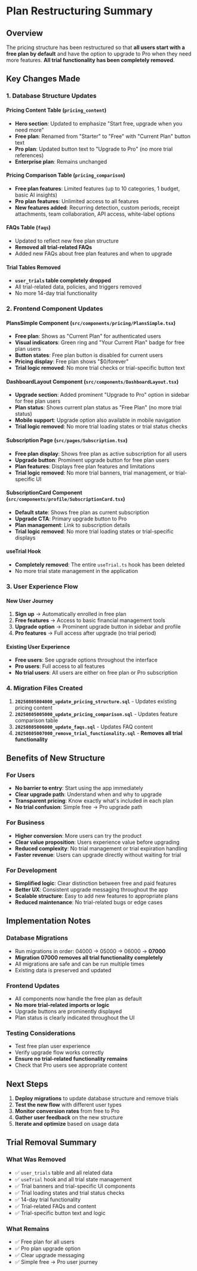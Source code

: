 # Plan Restructuring Summary

## Overview
The pricing structure has been restructured so that **all users start with a free plan by default** and have the option to upgrade to Pro when they need more features. **All trial functionality has been completely removed**.

## Key Changes Made

### 1. Database Structure Updates

#### Pricing Content Table (`pricing_content`)
- **Hero section**: Updated to emphasize "Start free, upgrade when you need more"
- **Free plan**: Renamed from "Starter" to "Free" with "Current Plan" button text
- **Pro plan**: Updated button text to "Upgrade to Pro" (no more trial references)
- **Enterprise plan**: Remains unchanged

#### Pricing Comparison Table (`pricing_comparison`)
- **Free plan features**: Limited features (up to 10 categories, 1 budget, basic AI insights)
- **Pro plan features**: Unlimited access to all features
- **New features added**: Recurring detection, custom periods, receipt attachments, team collaboration, API access, white-label options

#### FAQs Table (`faqs`)
- Updated to reflect new free plan structure
- **Removed all trial-related FAQs**
- Added new FAQs about free plan features and when to upgrade

#### Trial Tables Removed
- **`user_trials` table completely dropped**
- All trial-related data, policies, and triggers removed
- No more 14-day trial functionality

### 2. Frontend Component Updates

#### PlansSimple Component (`src/components/pricing/PlansSimple.tsx`)
- **Free plan**: Shows as "Current Plan" for authenticated users
- **Visual indicators**: Green ring and "Your Current Plan" badge for free plan users
- **Button states**: Free plan button is disabled for current users
- **Pricing display**: Free plan shows "$0/forever"
- **Trial logic removed**: No more trial checks or trial-specific button text

#### DashboardLayout Component (`src/components/DashboardLayout.tsx`)
- **Upgrade section**: Added prominent "Upgrade to Pro" option in sidebar for free plan users
- **Plan status**: Shows current plan status as "Free Plan" (no more trial status)
- **Mobile support**: Upgrade option also available in mobile navigation
- **Trial logic removed**: No more trial loading states or trial status checks

#### Subscription Page (`src/pages/Subscription.tsx`)
- **Free plan display**: Shows free plan as active subscription for all users
- **Upgrade button**: Prominent upgrade button for free plan users
- **Plan features**: Displays free plan features and limitations
- **Trial logic removed**: No more trial banners, trial management, or trial-specific UI

#### SubscriptionCard Component (`src/components/profile/SubscriptionCard.tsx`)
- **Default state**: Shows free plan as current subscription
- **Upgrade CTA**: Primary upgrade button to Pro
- **Plan management**: Link to subscription details
- **Trial logic removed**: No more trial loading states or trial-specific displays

#### useTrial Hook
- **Completely removed**: The entire `useTrial.ts` hook has been deleted
- No more trial state management in the application

### 3. User Experience Flow

#### New User Journey
1. **Sign up** → Automatically enrolled in free plan
2. **Free features** → Access to basic financial management tools
3. **Upgrade option** → Prominent upgrade button in sidebar and profile
4. **Pro features** → Full access after upgrade (no trial period)

#### Existing User Experience
- **Free users**: See upgrade options throughout the interface
- **Pro users**: Full access to all features
- **No trial users**: All users are either on free plan or Pro subscription

### 4. Migration Files Created

1. **`20250805004000_update_pricing_structure.sql`** - Updates existing pricing content
2. **`20250805005000_update_pricing_comparison.sql`** - Updates feature comparison table
3. **`20250805006000_update_faqs.sql`** - Updates FAQ content
4. **`20250805007000_remove_trial_functionality.sql`** - **Removes all trial functionality**

## Benefits of New Structure

### For Users
- **No barrier to entry**: Start using the app immediately
- **Clear upgrade path**: Understand when and why to upgrade
- **Transparent pricing**: Know exactly what's included in each plan
- **No trial confusion**: Simple free → Pro upgrade path

### For Business
- **Higher conversion**: More users can try the product
- **Clear value proposition**: Users experience value before upgrading
- **Reduced complexity**: No trial management or trial expiration handling
- **Faster revenue**: Users can upgrade directly without waiting for trial

### For Development
- **Simplified logic**: Clear distinction between free and paid features
- **Better UX**: Consistent upgrade messaging throughout the app
- **Scalable structure**: Easy to add new features to appropriate plans
- **Reduced maintenance**: No trial-related bugs or edge cases

## Implementation Notes

### Database Migrations
- Run migrations in order: 04000 → 05000 → 06000 → **07000**
- **Migration 07000 removes all trial functionality completely**
- All migrations are safe and can be run multiple times
- Existing data is preserved and updated

### Frontend Updates
- All components now handle the free plan as default
- **No more trial-related imports or logic**
- Upgrade buttons are prominently displayed
- Plan status is clearly indicated throughout the UI

### Testing Considerations
- Test free plan user experience
- Verify upgrade flow works correctly
- **Ensure no trial-related functionality remains**
- Check that Pro users see appropriate content

## Next Steps

1. **Deploy migrations** to update database structure and remove trials
2. **Test the new flow** with different user types
3. **Monitor conversion rates** from free to Pro
4. **Gather user feedback** on the new structure
5. **Iterate and optimize** based on usage data

## Trial Removal Summary

### What Was Removed
- ✅ `user_trials` table and all related data
- ✅ `useTrial` hook and all trial state management
- ✅ Trial banners and trial-specific UI components
- ✅ Trial loading states and trial status checks
- ✅ 14-day trial functionality
- ✅ Trial-related FAQs and content
- ✅ Trial-specific button text and logic

### What Remains
- ✅ Free plan for all users
- ✅ Pro plan upgrade option
- ✅ Clear upgrade messaging
- ✅ Simple free → Pro user journey
